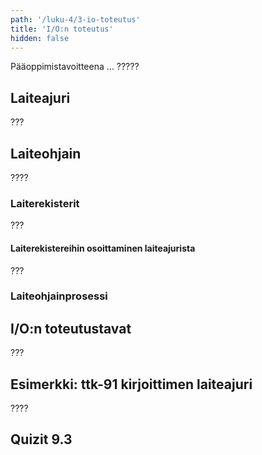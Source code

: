 ```yaml
---
path: '/luku-4/3-io-toteutus'
title: 'I/O:n toteutus'
hidden: false
---
```


<div>
<lead>Pääoppimistavoitteena ... ?????
</lead>
</div>

## Laiteajuri
???

## Laiteohjain
????

### Laiterekisterit
???

#### Laiterekistereihin osoittaminen laiteajurista
???

###  Laiteohjainprosessi


## I/O:n toteutustavat
???

## Esimerkki: ttk-91 kirjoittimen laiteajuri
????

## Quizit 9.3
<!-- Quiz 9.3.?? -->
<div><quiznator id="5caf0493fd9fd71425c6d6c6"></quiznator></div>

